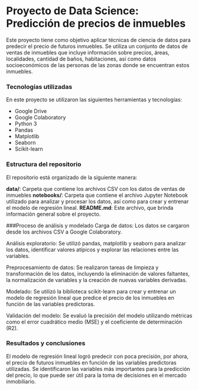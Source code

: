 # Proyecto de Data Science: Predicción de precios de inmuebles

Este proyecto tiene como objetivo aplicar técnicas de ciencia de datos para predecir el precio de futuros inmuebles. Se utiliza un conjunto de datos de ventas de inmuebles que incluye información sobre precios, áreas, localidades, cantidad de baños, habitaciones, así como datos socioeconómicos de las personas de las zonas donde se encuentran estos inmuebles.

### Tecnologías utilizadas
En este proyecto se utilizaron las siguientes herramientas y tecnologías:

- Google Drive
- Google Colaboratory
- Python 3
- Pandas
- Matplotlib
- Seaborn
- Scikit-learn

### Estructura del repositorio
El repositorio está organizado de la siguiente manera:

**data/**: Carpeta que contiene los archivos CSV con los datos de ventas de inmuebles
**notebooks/**: Carpeta que contiene el archivo Jupyter Notebook utilizado para analizar y procesar los datos, así como para crear y entrenar el modelo de regresión lineal.
**README.md**: Este archivo, que brinda información general sobre el proyecto.

###Proceso de análisis y modelado
Carga de datos: Los datos se cargaron desde los archivos CSV a Google Colaboratory.

Análisis exploratorio: Se utilizó pandas, matplotlib y seaborn para analizar los datos, identificar valores atípicos y explorar las relaciones entre las variables.

Preprocesamiento de datos: Se realizaron tareas de limpieza y transformación de los datos, incluyendo la eliminación de valores faltantes, la normalización de variables y la creación de nuevas variables derivadas.

Modelado: Se utilizó la biblioteca scikit-learn para crear y entrenar un modelo de regresión lineal que predice el precio de los inmuebles en función de las variables predictoras.

Validación del modelo: Se evaluó la precisión del modelo utilizando métricas como el error cuadrático medio (MSE) y el coeficiente de determinación (R2).

### Resultados y conclusiones
El modelo de regresión lineal logró predecir con poca precisión, por ahora, el precio de futuros inmuebles en función de las variables predictoras utilizadas. Se identificaron las variables más importantes para la predicción del precio, lo que puede ser útil para la toma de decisiones en el mercado inmobiliario.

